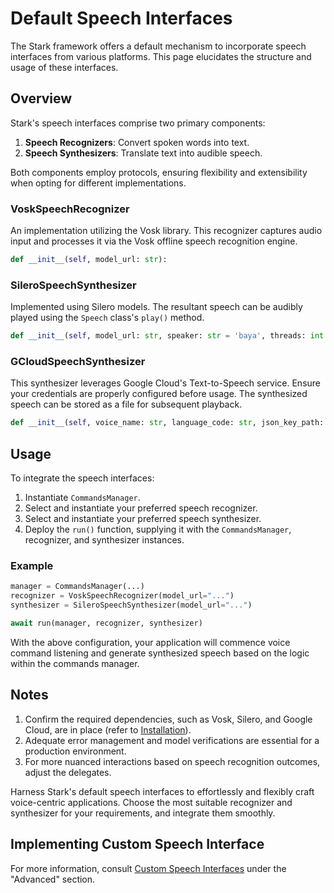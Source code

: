 # Default Speech Interfaces

The Stark framework offers a default mechanism to incorporate speech interfaces from various platforms. This page elucidates the structure and usage of these interfaces.

## Overview

Stark's speech interfaces comprise two primary components:

1. **Speech Recognizers**: Convert spoken words into text.
2. **Speech Synthesizers**: Translate text into audible speech.

Both components employ protocols, ensuring flexibility and extensibility when opting for different implementations.

### VoskSpeechRecognizer

An implementation utilizing the Vosk library. This recognizer captures audio input and processes it via the Vosk offline speech recognition engine.

```python
def __init__(self, model_url: str):
```

### SileroSpeechSynthesizer

Implemented using Silero models. The resultant speech can be audibly played using the `Speech` class's `play()` method.

```python
def __init__(self, model_url: str, speaker: str = 'baya', threads: int = 4, device ='cpu', torch_backends_quantized_engine: str = 'qnnpack'):
```

### GCloudSpeechSynthesizer

This synthesizer leverages Google Cloud's Text-to-Speech service. Ensure your credentials are properly configured before usage. The synthesized speech can be stored as a file for subsequent playback.

```python
def __init__(self, voice_name: str, language_code: str, json_key_path: str):
```

## Usage

To integrate the speech interfaces:

1. Instantiate `CommandsManager`.
2. Select and instantiate your preferred speech recognizer.
3. Select and instantiate your preferred speech synthesizer.
4. Deploy the `run()` function, supplying it with the `CommandsManager`, recognizer, and synthesizer instances.

### Example

```python
manager = CommandsManager(...)
recognizer = VoskSpeechRecognizer(model_url="...")
synthesizer = SileroSpeechSynthesizer(model_url="...")

await run(manager, recognizer, synthesizer)
```

With the above configuration, your application will commence voice command listening and generate synthesized speech based on the logic within the commands manager.

## Notes

1. Confirm the required dependencies, such as Vosk, Silero, and Google Cloud, are in place (refer to [Installation](installation.md)).
2. Adequate error management and model verifications are essential for a production environment.
3. For more nuanced interactions based on speech recognition outcomes, adjust the delegates.

Harness Stark's default speech interfaces to effortlessly and flexibly craft voice-centric applications. Choose the most suitable recognizer and synthesizer for your requirements, and integrate them smoothly.

## Implementing Custom Speech Interface

For more information, consult [Custom Speech Interfaces](advanced/custom-interfaces.md) under the "Advanced" section.
